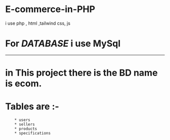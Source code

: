 E-commerce-in-PHP
===================

i use php , html ,tailwind css, js

# For ***DATABASE*** i use MySql
--------------------------------

# in This project there is the BD name is ecom.
# Tables are :-
        * users
        * sellers
        * products
        * specifications
